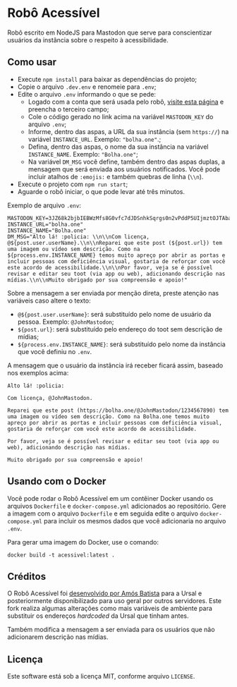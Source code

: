 # Robô Acessível

Robô escrito em NodeJS para Mastodon que serve para conscientizar usuários da instância sobre o respeito à acessibilidade.

## Como usar

- Execute `npm install` para baixar as dependências do projeto;
- Copie o arquivo `.dev.env` e renomeie para `.env`;
- Edite o arquivo `.env` informando o que se pede:
    - Logado com a conta que será usada pelo robô, [visite esta página](https://token.bolha.one/?client_name=Rob%C3%B4+Acess%C3%ADvel&scopes=read+write) e preencha o terceiro campo;
    - Cole o código gerado no link acima na variável `MASTODON_KEY` do arquivo `.env`;
    - Informe, dentro das aspas, a URL da sua instância (sem `https://`) na variável `INSTANCE_URL`. Exemplo: `"bolha.one"`.;
    - Defina, dentro das aspas, o nome da sua instância na variável `INSTANCE_NAME`. Exemplo: `"Bolha.one"`;
    - Na variável `DM_MSG` você define, também dentro das aspas duplas, a mensagem que será enviada aos usuários notificados. Você pode incluir atalhos de `:emojis:` e também quebras de linha (`\\n`).
- Execute o projeto com `npm run start`;
- Aguarde o robô iniciar, o que pode levar até três minutos.

Exemplo de arquivo `.env`:

```
MASTODON_KEY=3JZ68k2bjbIEBWzMfs8G0vfc7dJDSnhkSqrgs0n2vPddP5UIjmztOJTAbaQD8YT
INSTANCE_URL="bolha.one"
INSTANCE_NAME="Bolha.one"
DM_MSG="Alto lá! :policia: \\n\\nCom licença, @${post.user.userName}.\\n\\nReparei que este post (${post.url}) tem uma imagem ou vídeo sem descrição. Como na ${process.env.INSTANCE_NAME} temos muito apreço por abrir as portas e incluir pessoas com deficiência visual, gostaria de reforçar com você este acordo de acessibilidade.\\n\\nPor favor, veja se é possível revisar e editar seu toot (via app ou web), adicionando descrição nas mídias.\\n\\nMuito obrigado por sua compreensão e apoio!"
```

Sobre a mensagem a ser enviada por menção direta, preste atenção nas variáveis caso altere o texto:

- `@${post.user.userName}`: será substituído pelo nome de usuário da pessoa. Exemplo: `@JohnMastodon`;
- `${post.url}`: será substituído pelo endereço do toot sem descrição de mídias;
- `${process.env.INSTANCE_NAME}`: será substituído pelo nome da instância que você definiu no `.env`.

A mensagem que o usuário da instância irá receber ficará assim, baseado nos exemplos acima:

```
Alto lá! :policia: 

Com licença, @JohnMastodon.

Reparei que este post (https://bolha.one/@JohnMastodon/1234567890) tem uma imagem ou vídeo sem descrição. Como na Bolha.one temos muito apreço por abrir as portas e incluir pessoas com deficiência visual, gostaria de reforçar com você este acordo de acessibilidade.

Por favor, veja se é possível revisar e editar seu toot (via app ou web), adicionando descrição nas mídias.

Muito obrigado por sua compreensão e apoio!
```

## Usando com o Docker

Você pode rodar o Robô Acessível em um contêiner Docker usando os arquivos `Dockerfile` e `docker-compose.yml` adicionados ao repositório. Gere a imagem com o arquivo `Dockerfile` e em seguida edite o arquivo `docker-compose.yml` para incluir os mesmos dados que você adicionaria no arquivo `.env`.

Para gerar uma imagem do Docker, use o comando:

```
docker build -t acessivel:latest .
```

## Créditos

O Robô Acessível foi [desenvolvido por Amós Batista](https://github.com/amosbatista/ursal-acessivel/) para a Ursal e posteriormente disponibilizado para uso geral por outros servidores. Este fork realiza algumas alterações como mais variáveis de ambiente para substituir os endereços *hardcoded* da Ursal que tinham antes.

Também modifica a mensagem a ser enviada para os usuários que não adicionarem descrição nas mídias.

## Licença

Este software está sob a licença MIT, conforme arquivo `LICENSE`.